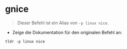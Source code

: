 # gnice

> Dieser Befehl ist ein Alias von `-p linux nice`.

- Zeige die Dokumentation für den originalen Befehl an:

`tldr -p linux nice`
